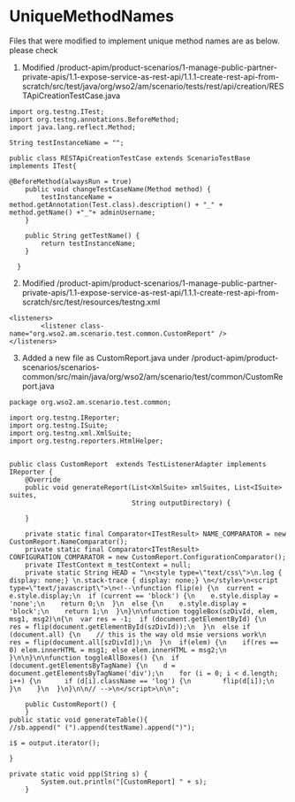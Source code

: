 # UniqueMethodNames

Files that were modified to implement unique method names are as below. please check

1. Modified /product-apim/product-scenarios/1-manage-public-partner-private-apis/1.1-expose-service-as-rest-api/1.1.1-create-rest-api-from-scratch/src/test/java/org/wso2/am/scenario/tests/rest/api/creation/RESTApiCreationTestCase.java

```
import org.testng.ITest;
import org.testng.annotations.BeforeMethod;
import java.lang.reflect.Method;

String testInstanceName = "";

public class RESTApiCreationTestCase extends ScenarioTestBase implements ITest{

@BeforeMethod(alwaysRun = true)
    public void changeTestCaseName(Method method) {
        testInstanceName = method.getAnnotation(Test.class).description() + "_" + method.getName() +"_"+ adminUsername;
    }

    public String getTestName() {
        return testInstanceName;
    }
    
  }
```

2. Modified /product-apim/product-scenarios/1-manage-public-partner-private-apis/1.1-expose-service-as-rest-api/1.1.1-create-rest-api-from-scratch/src/test/resources/testng.xml

```
<listeners>
        <listener class-name="org.wso2.am.scenario.test.common.CustomReport" />
</listeners>

```
    
3. Added a new file as CustomReport.java under /product-apim/product-scenarios/scenarios-common/src/main/java/org/wso2/am/scenario/test/common/CustomReport.java


```
package org.wso2.am.scenario.test.common;

import org.testng.IReporter;
import org.testng.ISuite;
import org.testng.xml.XmlSuite;
import org.testng.reporters.HtmlHelper;


public class CustomReport  extends TestListenerAdapter implements IReporter {
    @Override
    public void generateReport(List<XmlSuite> xmlSuites, List<ISuite> suites,
                               String outputDirectory) {

    }

    private static final Comparator<ITestResult> NAME_COMPARATOR = new CustomReport.NameComparator();
    private static final Comparator<ITestResult> CONFIGURATION_COMPARATOR = new CustomReport.ConfigurationComparator();
    private ITestContext m_testContext = null;
    private static String HEAD = "\n<style type=\"text/css\">\n.log { display: none;} \n.stack-trace { display: none;} \n</style>\n<script type=\"text/javascript\">\n<!--\nfunction flip(e) {\n  current = e.style.display;\n  if (current == 'block') {\n    e.style.display = 'none';\n    return 0;\n  }\n  else {\n    e.style.display = 'block';\n    return 1;\n  }\n}\n\nfunction toggleBox(szDivId, elem, msg1, msg2)\n{\n  var res = -1;  if (document.getElementById) {\n    res = flip(document.getElementById(szDivId));\n  }\n  else if (document.all) {\n    // this is the way old msie versions work\n    res = flip(document.all[szDivId]);\n  }\n  if(elem) {\n    if(res == 0) elem.innerHTML = msg1; else elem.innerHTML = msg2;\n  }\n\n}\n\nfunction toggleAllBoxes() {\n  if (document.getElementsByTagName) {\n    d = document.getElementsByTagName('div');\n    for (i = 0; i < d.length; i++) {\n      if (d[i].className == 'log') {\n        flip(d[i]);\n      }\n    }\n  }\n}\n\n// -->\n</script>\n\n";

    public CustomReport() {
    }
public static void generateTable(){
//sb.append(" (").append(testName).append(")");

i$ = output.iterator();

}

private static void ppp(String s) {
        System.out.println("[CustomReport] " + s);
    }
    
   
```
